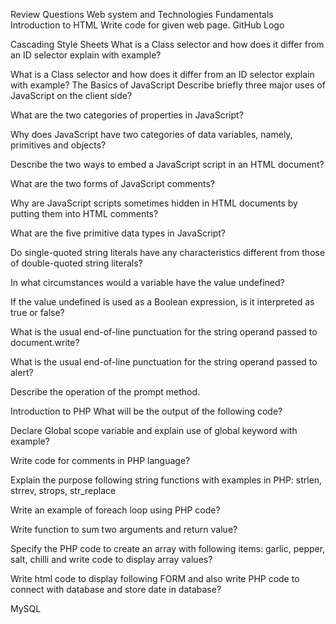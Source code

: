 Review Questions
Web system and Technologies
Fundamentals
Introduction to HTML
Write code for given web page.
GitHub Logo

Cascading Style Sheets
What is a Class selector and how does it differ from an ID selector explain with example?

What is a Class selector and how does it differ from an ID selector explain with example?
The Basics of JavaScript
Describe briefly three major uses of JavaScript on the client side?

What are the two categories of properties in JavaScript?

Why does JavaScript have two categories of data variables, namely, primitives and objects?

Describe the two ways to embed a JavaScript script in an HTML document?

What are the two forms of JavaScript comments?

Why are JavaScript scripts sometimes hidden in HTML documents by putting them into HTML comments?

What are the five primitive data types in JavaScript?

Do single-quoted string literals have any characteristics different from those of double-quoted string literals?

In what circumstances would a variable have the value undefined?

If the value undefined is used as a Boolean expression, is it interpreted as true or false?

What is the usual end-of-line punctuation for the string operand passed to document.write?

What is the usual end-of-line punctuation for the string operand passed to alert?

Describe the operation of the prompt method.

Introduction to PHP
What will be the output of the following code?
<?php 

    function track() {     static $count = 0;    $count++;    echo $count;    }     

 track();     track();    track();    ?> 
 
Declare Global scope variable and explain use of global keyword with example?

Write code for comments in PHP language?

Explain the purpose following string functions with examples in PHP: strlen, strrev, strops, str_replace

Write an example of foreach loop using PHP code?

Write function to sum two arguments and return value?

Specify the PHP code to create an array with following items: garlic, pepper, salt, chilli and write code to display array values?

Write html code to display following FORM and also write PHP code to connect with database and store date in database?

MySQL